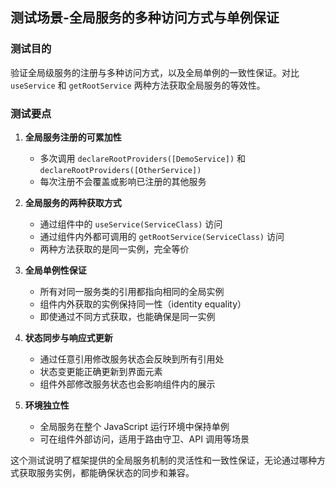 ## 测试场景-全局服务的多种访问方式与单例保证

### 测试目的

验证全局级服务的注册与多种访问方式，以及全局单例的一致性保证。对比 `useService` 和 `getRootService` 两种方法获取全局服务的等效性。

### 测试要点

1. **全局服务注册的可累加性**
   - 多次调用 `declareRootProviders([DemoService])` 和 `declareRootProviders([OtherService])`
   - 每次注册不会覆盖或影响已注册的其他服务

2. **全局服务的两种获取方式**
   - 通过组件中的 `useService(ServiceClass)` 访问
   - 通过组件内外都可调用的 `getRootService(ServiceClass)` 访问
   - 两种方法获取的是同一实例，完全等价

3. **全局单例性保证**
   - 所有对同一服务类的引用都指向相同的全局实例
   - 组件内外获取的实例保持同一性（identity equality）
   - 即使通过不同方式获取，也能确保是同一实例

4. **状态同步与响应式更新**
   - 通过任意引用修改服务状态会反映到所有引用处
   - 状态变更能正确更新到界面元素
   - 组件外部修改服务状态也会影响组件内的展示

5. **环境独立性**
   - 全局服务在整个 JavaScript 运行环境中保持单例
   - 可在组件外部访问，适用于路由守卫、API 调用等场景

这个测试说明了框架提供的全局服务机制的灵活性和一致性保证，无论通过哪种方式获取服务实例，都能确保状态的同步和兼容。
